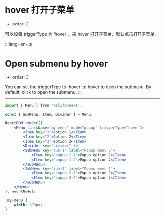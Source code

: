 # hover 打开子菜单

- order: 3

可以设置 triggerType 为 'hover'，来 hover 打开子菜单，默认点击打开子菜单。

:::lang=en-us
# Open submenu by hover

- order: 3

You can set the triggerType to 'hover' to hover to open the submenu. By default, click to open the submenu.
:::

---

````jsx
import { Menu } from '@alifd/next';

const { SubMenu, Item, Divider } = Menu;

ReactDOM.render((
    <Menu className="my-menu" mode="popup" triggerType="hover">
        <Item key="1">Option 1</Item>
        <Item key="2">Option 2</Item>
        <Item key="3">Option 3</Item>
        <Divider key="divider" />
        <SubMenu key="sub-1" label="Popup menu 1">
            <Item key="popup-1-1">Popup option 1</Item>
            <Item key="popup-1-2">Popup option 2</Item>
        </SubMenu>
        <SubMenu key="sub-2" label="Popup menu 2">
            <Item key="popup-2-1">Popup option 1</Item>
            <Item key="popup-2-2">Popup option 2</Item>
        </SubMenu>
    </Menu>
), mountNode);
````

````css
.my-menu {
    width: 200px;
}
````
